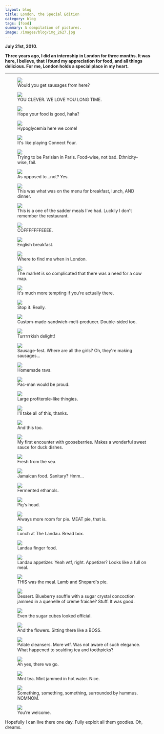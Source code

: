 ```yaml
---
layout: blog
title: London, the Special Edition
category: blog
tags: [food]  
summary: A compilation of pictures.
image: /images/blog/img_2627.jpg
---
```


**July 21st, 2010.**

**Three years ago, I did an internship in London for three months. It was here, I believe, that I found my appreciation for food, and all things delicious. For me, London holds a special place in my heart.**

---

<figure>
    <img src="/images/blog/img_0775.jpg"></img>
    <figcaption>Would you get sausages from here?</figcaption>
</figure>

<figure>
    <img src="/images/blog/img_0776.jpg"></img>
    <figcaption>YOU CLEVER. WE LOVE YOU LONG TIME.</figcaption>
</figure>

<figure>
    <img src="/images/blog/img_0832.jpg"></img>
    <figcaption>Hope your food is good, haha?</figcaption>
</figure>

<figure>
    <img src="/images/blog/img_1059.jpg"></img>
    <figcaption>Hypoglycemia here we come!</figcaption>
</figure>

<figure>
    <img src="/images/blog/img_1074.jpg"></img>
    <figcaption>It's like playing Connect Four.</figcaption>
</figure>

<figure>
    <img src="/images/blog/img_1516.jpg"></img>
    <figcaption>Trying to be Parisian in Paris. Food-wise, not bad. Ethnicity-wise, fail.</figcaption>
</figure>

<figure>
    <img src="/images/blog/img_1614.jpg"></img>
    <figcaption>As opposed to...not? Yes.</figcaption>
</figure>

<figure>
    <img src="/images/blog/img_1669.jpg"></img>
    <figcaption>This was what was on the menu for breakfast, lunch, AND dinner.</figcaption>
</figure>

<figure>
    <img src="/images/blog/img_1673.jpg"></img>
    <figcaption>This is a one of the sadder meals I've had. Luckily I don't remember the restaurant.</figcaption>
</figure>

<figure>
    <img src="/images/blog/img_1714.jpg"></img>
    <figcaption>COFFFFFFFEEEE.</figcaption>
</figure>

<figure>
    <img src="/images/blog/img_1715.jpg"></img>
    <figcaption>English breakfast.</figcaption>
</figure>

<figure>
    <img src="/images/blog/img_1761.jpg"></img>
    <figcaption>Where to find me when in London.</figcaption>
</figure>

<figure>
    <img src="/images/blog/img_1765.jpg"></img>
    <figcaption>The market is so complicated that there was a need for a cow map.</figcaption>
</figure>

<figure>
    <img src="/images/blog/img_1771..jpg"></img>
    <figcaption>It's much more tempting if you're actually there.</figcaption>
</figure>

<figure>
    <img src="/images/blog/img_1770.jpg"></img>
    <figcaption>Stop it. Really.</figcaption>
</figure>

<figure>
    <img src="/images/blog/img_1772.jpg"></img>
    <figcaption>Custom-made-sandwich-melt-producer. Double-sided too.</figcaption>
</figure>

<figure>
    <img src="/images/blog/img_1774.jpg"></img>
    <figcaption>Turrrrrkish delight!</figcaption>
</figure>

<figure>
    <img src="/images/blog/img_1779.jpg"></img>
    <figcaption>Sausage-fest. Where are all the girls? Oh, they're making sausages...</figcaption>
</figure>

<figure>
    <img src="/images/blog/img_1783.jpg"></img>
    <figcaption>Homemade ravs.</figcaption>
</figure>

<figure>
    <img src="/images/blog/img_1784.jpg"></img>
    <figcaption>Pac-man would be proud.</figcaption>
</figure>

<figure>
    <img src="/images/blog/img_1788.jpg"></img>
    <figcaption>Large profiterole-like thingies.</figcaption>
</figure>

<figure>
    <img src="/images/blog/img_1793.jpg"></img>
    <figcaption>I'll take all of this, thanks.</figcaption>
</figure>

<figure>
    <img src="/images/blog/img_1794.jpg"></img>
    <figcaption>And this too.</figcaption>
</figure>

<figure>
    <img src="/images/blog/img_1798.jpg"></img>
    <figcaption>My first encounter with gooseberries. Makes a wonderful sweet sauce for duck dishes.</figcaption>
</figure>

<figure>
    <img src="/images/blog/img_1801.jpg"></img>
    <figcaption>Fresh from the sea.</figcaption>
</figure>

<figure>
    <img src="/images/blog/img_1806.jpg"></img>
    <figcaption>Jamaican food. Sanitary? Hmm...</figcaption>
</figure>

<figure>
    <img src="/images/blog/img_1810.jpg"></img>
    <figcaption>Fermented ethanols.</figcaption>
</figure>

<figure>
    <img src="/images/blog/img_1833.jpg"></img>
    <figcaption>Pig's head.</figcaption>
</figure>

<figure>
    <img src="/images/blog/img_1837.jpg"></img>
    <figcaption>Always more room for pie. MEAT pie, that is.</figcaption>
</figure>

<figure>
    <img src="/images/blog/img_2622.jpg"></img>
    <figcaption>Lunch at The Landau. Bread box.</figcaption>
</figure>

<figure>
    <img src="/images/blog/img_2624.jpg"></img>
    <figcaption>Landau finger food.</figcaption>
</figure>

<figure>
    <img src="/images/blog/img_2627.jpg"></img>
    <figcaption>Landau appetizer. Yeah wtf, right. Appetizer? Looks like a full on meal.</figcaption>
</figure>

<figure>
    <img src="/images/blog/img_2629.jpg"></img>
    <figcaption>THIS was the meal. Lamb and Shepard's pie.</figcaption>
</figure>

<figure>
    <img src="/images/blog/img_2631.jpg"></img>
    <figcaption>Dessert. Blueberry souffle with a sugar crystal concoction jammed in a quenelle of creme fraiche? Stuff. It was good.</figcaption>
</figure>

<figure>
    <img src="/images/blog/img_2633.jpg"></img>
    <figcaption>Even the sugar cubes looked official.</figcaption>
</figure>

<figure>
    <img src="/images/blog/img_2634.jpg"></img>
    <figcaption>And the flowers. Sitting there like a BOSS.</figcaption>
</figure>

<figure>
    <img src="/images/blog/img_2636.jpg"></img>
    <figcaption>Palate cleansers. More wtf. Was not aware of such elegance. What happened to scalding tea and toothpicks?</figcaption>
</figure>

<figure>
    <img src="/images/blog/img_2638.jpg"></img>
    <figcaption>Ah yes, there we go.</figcaption>
</figure>

<figure>
    <img src="/images/blog/.jpg"></img>
    <figcaption>Mint tea. Mint jammed in hot water. Nice.</figcaption>
</figure>

<figure>
    <img src="/images/blog/img_2845.jpg"></img>
    <figcaption>Something, something, something, surrounded by hummus. NOMNOM.</figcaption>
</figure>

<figure>
    <img src="/images/blog/img_2915.jpg"></img>
    <figcaption>You're welcome.</figcaption>
</figure>

Hopefully I can live there one day. Fully exploit all them goodies. Oh, dreams.

